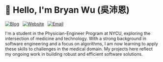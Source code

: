 # 👋 Hello, I'm Bryan Wu (吳沛恩)

<p align="left">
  <a href="https://peienwu-blog-next.vercel.app/" target="_blank"><img alt="Blog" src="https://img.shields.io/badge/Blog-Code%20Lab-000000?style=for-the-badge&logo=Vercel&logoColor=white"></a>&nbsp;&nbsp;
  <a href="https://peienwu.com/" target="_blank"><img alt="Website" src="https://img.shields.io/badge/Website-peienwu.com-3b74d7?style=for-the-badge&logo=About.me&logoColor=white"></a>&nbsp;&nbsp;
  <a href="mailto:peien.wu1216@gmail.com"><img alt="Email" src="https://img.shields.io/badge/Gmail-peien.wu1216-EA4335?style=for-the-badge&logo=gmail&logoColor=white"></a>
</p>

I'm a student in the Physician-Engineer Program at NYCU, exploring the intersection of medicine and technology. With a strong background in software engineering and a focus on algorithms, I am now learning to apply these skills to challenges in the medical domain. My projects here reflect my ongoing work in building robust and efficient software solutions.
